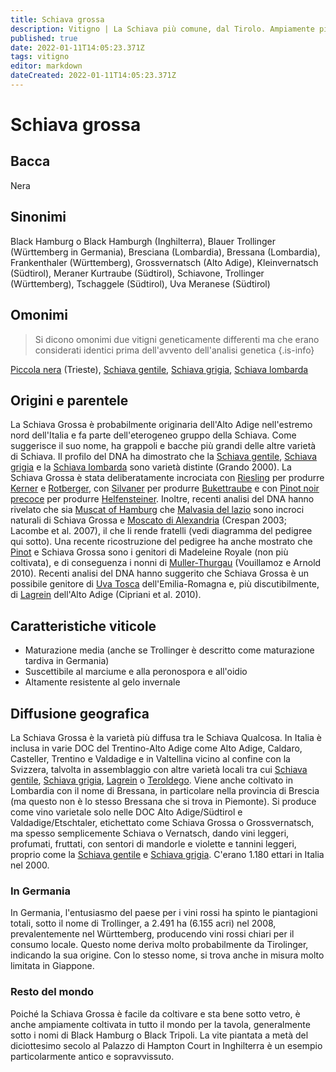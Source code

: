 ```yaml
---
title: Schiava grossa
description: Vitigno | La Schiava più comune, dal Tirolo. Ampiamente piantata in Germania come Trollinger. Anche un'uva da tavola.
published: true
date: 2022-01-11T14:05:23.371Z
tags: vitigno
editor: markdown
dateCreated: 2022-01-11T14:05:23.371Z
---
```


# Schiava grossa

## Bacca
Nera

## Sinonimi
Black Hamburg o Black Hamburgh (Inghilterra), Blauer Trollinger (Württemberg in Germania), Bresciana (Lombardia), Bressana (Lombardia), Frankenthaler (Württemberg), Grossvernatsch (Alto Adige), Kleinvernatsch (Südtirol), Meraner Kurtraube (Südtirol), Schiavone, Trollinger (Württemberg), Tschaggele (Südtirol), Uva Meranese (Südtirol)

## Omonimi
> Si dicono omonimi due vitigni geneticamente differenti ma che erano considerati identici prima dell'avvento dell'analisi genetica
{.is-info}

[Piccola nera](/vitigni/Italia/piccola-nera) (Trieste), [Schiava gentile](/vitigni/Italia/schiava-gentile), [Schiava grigia](/vitigni/Italia/schiava-grigia), [Schiava lombarda](/vitigni/Italia/schiava-lombarda) 

## Origini e parentele
La Schiava Grossa è probabilmente originaria dell'Alto Adige nell'estremo nord dell'Italia e fa parte dell'eterogeneo gruppo della Schiava. Come suggerisce il suo nome, ha grappoli e bacche più grandi delle altre varietà di Schiava. Il profilo del DNA ha dimostrato che la [Schiava gentile](/vitigni/Italia/schiava-gentile), [Schiava grigia](/vitigni/Italia/schiava-grigia) e la [Schiava lombarda](/vitigni/Italia/schiava-lombarda) sono varietà distinte (Grando 2000). La Schiava Grossa è stata deliberatamente incrociata con [Riesling](/vitigni/Germania/riesling) per produrre [Kerner](/vitigni/Germania/kerner) e [Rotberger](/vitigni/Germania/rotberger), con [Silvaner](/vitigni/Germania/silvaner) per produrre [Bukettraube](/vitigni/Germania/bukettraube) e con [Pinot noir precoce](/vitigni/Francia/pinot-noir-precoce) per produrre [Helfensteiner](/vitigni/Germania/helfensteiner). Inoltre, recenti analisi del DNA hanno rivelato che sia [Muscat of Hamburg](/vitigni/Germania/muscat-of-hamburg) che [Malvasia del lazio](/vitigni/Italia/malvasia-del-lazio) sono incroci naturali di Schiava Grossa e [Moscato di Alexandria](/vitigni/Francia/muscat-di-alessandria) (Crespan 2003; Lacombe et al. 2007), il che li rende fratelli (vedi diagramma del pedigree qui sotto). Una recente ricostruzione del pedigree ha anche mostrato che [Pinot](/vitigni/Francia/pinot) e Schiava Grossa sono i genitori di Madeleine Royale (non più coltivata), e di conseguenza i nonni di [Muller-Thurgau](/vitigni/Svizzera/muller-thurgau) (Vouillamoz e Arnold 2010). Recenti analisi del DNA hanno suggerito che Schiava Grossa è un possibile genitore di [Uva Tosca](/vitigni/Italia/uva-tosca) dell'Emilia-Romagna e, più discutibilmente, di [Lagrein](/vitigni/Italia/lagrein) dell'Alto Adige (Cipriani et al. 2010).


## Caratteristiche viticole
- Maturazione media (anche se Trollinger è descritto come maturazione tardiva in Germania) 
- Suscettibile al marciume e alla peronospora e all'oidio
- Altamente resistente al gelo invernale

## Diffusione geografica

La Schiava Grossa è la varietà più diffusa tra le Schiava Qualcosa. In Italia è inclusa in varie DOC del Trentino-Alto Adige come Alto Adige, Caldaro, Casteller, Trentino e Valdadige e in Valtellina vicino al confine con la Svizzera, talvolta in assemblaggio con altre varietà locali tra cui [Schiava gentile](/vitigni/Italia/schiava-gentile), [Schiava grigia](/vitigni/Italia/schiava-grigia), [Lagrein](/vitigni/Italia/lagrein) o [Teroldego](/vitigni/Italia/teroldego). Viene anche coltivato in Lombardia con il nome di Bressana, in particolare nella provincia di Brescia (ma questo non è lo stesso Bressana che si trova in Piemonte). Si produce come vino varietale solo nelle DOC Alto Adige/Südtirol e Valdadige/Etschtaler, etichettato come Schiava Grossa o Grossvernatsch, ma spesso semplicemente Schiava o Vernatsch, dando vini leggeri, profumati, fruttati, con sentori di mandorle e violette e tannini leggeri, proprio come la [Schiava gentile](/vitigni/Italia/schiava-gentile) e [Schiava grigia](/vitigni/Italia/schiava-grigia). C'erano 1.180 ettari in Italia nel 2000.

### In Germania

In Germania, l'entusiasmo del paese per i vini rossi ha spinto le piantagioni totali, sotto il nome di Trollinger, a 2.491 ha (6.155 acri) nel 2008, prevalentemente nel Württemberg, producendo vini rossi chiari per il consumo locale. Questo nome deriva molto probabilmente da Tirolinger, indicando la sua origine. Con lo stesso nome, si trova anche in misura molto limitata in Giappone.

### Resto del mondo

Poiché la Schiava Grossa è facile da coltivare e sta bene sotto vetro, è anche ampiamente coltivata in tutto il mondo per la tavola, generalmente sotto i nomi di Black Hamburg o Black Tripoli. La vite piantata a metà del diciottesimo secolo al Palazzo di Hampton Court in Inghilterra è un esempio particolarmente antico e sopravvissuto.